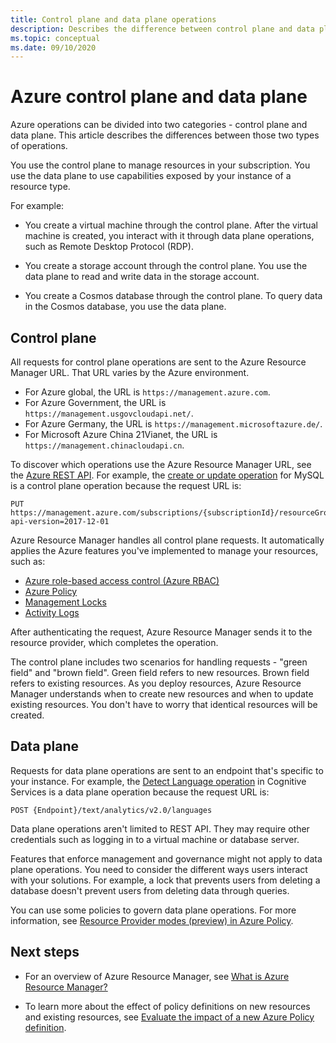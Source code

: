 ```yaml
---
title: Control plane and data plane operations
description: Describes the difference between control plane and data plane operations. Control plane operations are handled by Azure Resource Manager. Data plane operations are handled by a service.
ms.topic: conceptual
ms.date: 09/10/2020
---
```

# Azure control plane and data plane

Azure operations can be divided into two categories - control plane and data plane. This article describes the differences between those two types of operations.

You use the control plane to manage resources in your subscription. You use the data plane to use capabilities exposed by your instance of a resource type.

For example:

* You create a virtual machine through the control plane. After the virtual machine is created, you interact with it through data plane operations, such as Remote Desktop Protocol (RDP).

* You create a storage account through the control plane. You use the data plane to read and write data in the storage account.

* You create a Cosmos database through the control plane. To query data in the Cosmos database, you use the data plane.

## Control plane

All requests for control plane operations are sent to the Azure Resource Manager URL. That URL varies by the Azure environment.

* For Azure global, the URL is `https://management.azure.com`.
* For Azure Government, the URL is `https://management.usgovcloudapi.net/`.
* For Azure Germany, the URL is `https://management.microsoftazure.de/`.
* For Microsoft Azure China 21Vianet, the URL is `https://management.chinacloudapi.cn`.

To discover which operations use the Azure Resource Manager URL, see the [Azure REST API](/rest/api/azure/). For example, the [create or update operation](/rest/api/mysql/singleserver/databases/create-or-update) for MySQL is a control plane operation because the request URL is:

```http
PUT https://management.azure.com/subscriptions/{subscriptionId}/resourceGroups/{resourceGroupName}/providers/Microsoft.DBforMySQL/servers/{serverName}/databases/{databaseName}?api-version=2017-12-01
```

Azure Resource Manager handles all control plane requests. It automatically applies the Azure features you've implemented to manage your resources, such as:

* [Azure role-based access control (Azure RBAC)](../../role-based-access-control/overview.md)
* [Azure Policy](../../governance/policy/overview.md)
* [Management Locks](lock-resources.md)
* [Activity Logs](../../azure-monitor/essentials/activity-log.md)

After authenticating the request, Azure Resource Manager sends it to the resource provider, which completes the operation.

The control plane includes two scenarios for handling requests - "green field" and "brown field". Green field refers to new resources. Brown field refers to existing resources. As you deploy resources, Azure Resource Manager understands when to create new resources and when to update existing resources. You don't have to worry that identical resources will be created.

## Data plane

Requests for data plane operations are sent to an endpoint that's specific to your instance. For example, the [Detect Language operation](../../cognitive-services/text-analytics/how-tos/text-analytics-how-to-language-detection.md) in Cognitive Services is a data plane operation because the request URL is:

```http
POST {Endpoint}/text/analytics/v2.0/languages
```

Data plane operations aren't limited to REST API. They may require other credentials such as logging in to a virtual machine or database server.

Features that enforce management and governance might not apply to data plane operations. You need to consider the different ways users interact with your solutions. For example, a lock that prevents users from deleting a database doesn't prevent users from deleting data through queries.

You can use some policies to govern data plane operations. For more information, see [Resource Provider modes (preview) in Azure Policy](../../governance/policy/concepts/definition-structure.md#resource-provider-modes).

## Next steps

* For an overview of Azure Resource Manager, see [What is Azure Resource Manager?](overview.md)

* To learn more about the effect of policy definitions on new resources and existing resources, see [Evaluate the impact of a new Azure Policy definition](../../governance/policy/concepts/evaluate-impact.md).
